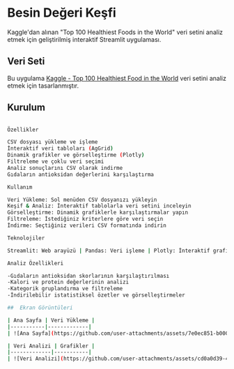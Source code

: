 #  Besin Değeri Keşfi

Kaggle'dan alınan "Top 100 Healthiest Foods in the World" veri setini analiz etmek için geliştirilmiş interaktif Streamlit uygulaması.

##  Veri Seti
Bu uygulama [Kaggle - Top 100 Healthiest Food in the World](https://www.kaggle.com/datasets/prajwaldongre/top-100-healthiest-food-in-the-world/data) veri setini analiz etmek için tasarlanmıştır.

##  Kurulum
```bash

Özellikler

CSV dosyası yükleme ve işleme
İnteraktif veri tabloları (AgGrid)
Dinamik grafikler ve görselleştirme (Plotly)
Filtreleme ve çoklu veri seçimi
Analiz sonuçlarını CSV olarak indirme
Gıdaların antioksidan değerlerini karşılaştırma

Kullanım

Veri Yükleme: Sol menüden CSV dosyanızı yükleyin
Keşif & Analiz: İnteraktif tablolarla veri setini inceleyin
Görselleştirme: Dinamik grafiklerle karşılaştırmalar yapın
Filtreleme: İstediğiniz kriterlere göre veri seçin
İndirme: Seçtiğiniz verileri CSV formatında indirin  

Teknolojiler

Streamlit: Web arayüzü | Pandas: Veri işleme | Plotly: İnteraktif grafikler | AgGrid: Gelişmiş veri tabloları | NumPy: Sayısal hesaplamalar

Analiz Özellikleri

-Gıdaların antioksidan skorlarının karşılaştırılması
-Kalori ve protein değerlerinin analizi
-Kategorik gruplandırma ve filtreleme
-İndirilebilir istatistiksel özetler ve görselleştirmeler

##  Ekran Görüntüleri

| Ana Sayfa | Veri Yükleme |
|-----------|-------------|
| ![Ana Sayfa](https://github.com/user-attachments/assets/7e0ec851-b000-4dde-a143-5689da5fa577) | ![Veri Yükleme](https://github.com/user-attachments/assets/90452452-c843-4574-b43d-c55dc2a09f89) |

| Veri Analizi | Grafikler |
|-------------|-----------|
| ![Veri Analizi](https://github.com/user-attachments/assets/cd0a0d39-4b9c-47d7-947e-6a1ab150623a) | ![Grafikler](https://github.com/user-attachments/assets/0e550e07-726e-458a-b0eb-f7960c39a8f9) |
